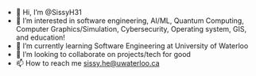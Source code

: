 - 👋 Hi, I’m @SissyH31
- 👀 I’m interested in software engineering, AI/ML, Quantum Computing, Computer Graphics/Simulation, Cybersecurity, Operating system, GIS, and education!
- 🌱 I’m currently learning Software Engineering at University of Waterloo
- 💞️ I’m looking to collaborate on projects/tech for good
- 📫 How to reach me sissy.he@uwaterloo.ca

<!---
SissyH31/SissyH31 is a ✨ special ✨ repository because its `README.md` (this file) appears on your GitHub profile.
You can click the Preview link to take a look at your changes.
--->

